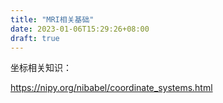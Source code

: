 ```yaml
---
title: "MRI相关基础"
date: 2023-01-06T15:29:26+08:00
draft: true
---
```


坐标相关知识：

https://nipy.org/nibabel/coordinate_systems.html